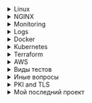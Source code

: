 
<details>
<summary>Linux</summary>
Hard link vs soft link
A hard link is a file all its own, and the file references or points to the exact spot on a hard drive where the Inode stores the data.
A soft link isn't a separate file, it points to the name of the original file, rather than to a spot on the hard drive.

а) Жесткая ссылка не может быть создана для каталогов. Жесткая ссылка может быть создана только для файла.
б) Символические ссылки или симлинки могут ссылаться на каталог.

что в Линукс отвечает за открытие файлов?

- Inode
inode  или индексный дескриптор — это структура данных в которой хранится метаинформация о стандартных файлах, каталогах или других объектах файловой системы, кроме непосредственно данных и имени.
Ну то есть , грубо говоря, что на 1 файл или директорию тратится 1 inode
На случай если кончились inode, заклинаний не подскажу. Так что для разделов в которы плодятся мелкие файлы следует грамотно выбирать файловую систему или нпйти и удалить все мелкие нулевые файлы.
Пример, мы как-то давно использовали btrfs для хранения множества мелких файлов тк в ней inode создаются динамически
Поискать нулевые файлы



- Как узнать оболочку линукс?
echo $0

Что такое образ initrd?

Начальный RAM-диск (initrd) – это исходная корневая файловая система, которая монтируется до того, как будет доступна настоящая корневая файловая система.
Initrd привязан к ядру и загружен как часть процедуры загрузки ядра.

- SUID SGID Sticky bit
SUID: если установлен бит setuid, когда файл выполняется пользователем, процесс будет иметь те же права, что и владелец исполняемого файла.
SGID: То же  самое что SUID, но только для групп
Sticky bit:  в основном это касается папок, подразумевает, файл или папка, созданные в папке с поддержкой stickybit, могут быть удалены только владельцем. Например , исползование sticky-бита – это /tmp, где каждый пользователь имеет разрешение на запись, но удалить его могут только пользователи, владеющие файлом.

- Состояния процессов:
```
Running (R):
Процесс либо выполняется на процессоре, либо готов к выполнению (ожидает своей очереди).

Sleeping (S или D):
Interruptible sleep (S): Процесс спит (ожидает завершения какого-либо события, например, ввода-вывода) и может быть прерван сигналом.
Uninterruptible sleep (D): Процесс находится в состоянии сна и не может быть прерван сигналом. Обычно это состояние связано с ожиданием завершения операций ввода-вывода.

Stopped (T):
Процесс остановлен, обычно сигналом (например, SIGSTOP или SIGTSTP), и ожидает дальнейших инструкций. Процесс может быть возобновлен с помощью сигнала SIGCONT.

Zombie (Z):
Процесс завершил выполнение, но его запись в таблице процессов ещё не удалена, так как родительский процесс ещё не вызвал wait() для получения статуса завершения. Это состояние временно и длится до того, как родительский процесс обработает завершение дочернего процесса.

Traced (t):
Процесс находится под контролем отладчика (например, gdb).

Idle (I):
В некоторых версиях ядра или инструментов мониторинга может присутствовать это состояние, обозначающее, что процесс ничего не делает, но при этом не находится в ожидании, как в Sleeping.
```

- Что такое zombie процесс?
В Linux (и других Unix-подобных операционных системах) процесс-зомби (zombie process) — это процесс, который завершил своё выполнение, но его запись в таблице процессов всё ещё сохраняется. Это происходит, когда процесс завершает своё выполнение, но его родительский процесс не вызвал системный вызов wait() для получения кода завершения дочернего процесса.

- Основные системные вызовы:
```
- open - открыть файл
- read - пытается читать из файлового дискриптора
- write - пытается записать в файловый дескриптор
- close - закрывает файл после чтения или записи
- fork - создает новый дочерний процесс
- execve - выполняет исполняемый файл
- kill - послать сигнал
```

- Самые популярные сигралы kill
```
15 SIGTERM По умолчанию без параметров. Корректное завершение
9 SIGKILL Немедленное завершение процесса
2 SIGNINT Прерывание процесса (обычно Ctrl + C)
HUP перечиьывает демон или конфигурацию (например, kill HUP PID)

```

Что такое уровни запуска в linux и как их изменить?

Уровень выполнения – это состояние init и всей системы, которое определяет, какие системные службы работают, и они идентифицируются по номерам.

Существует 7 различных уровней выполнения (уровень выполнения 0-6) в системе Linux для различных целей.

```
0: Halt System (To shutdown the system)
1: Single user mode
2: Basic multi user mode without NFS
3: Full multi user mode (text based)
4: unused
5: Multi user mode with Graphical User Interface
6: Reboot System
```

47. Команда TOP
RES (Resident Set Size): Это объем физической памяти (RAM), который используется процессом в данный момент. Включает: Текущие разделяемые библиотеки, а также физическую память, занятую процессом.

VIRT (Virtual Memory Size): Что показывает: Это общий объем виртуальной памяти, используемой процессом. Включает: Все кодовые, данные и разделяемые библиотеки, а также память, выделенную, но не использованную (т.е. не загруженную в RAM).


48. Что такое SeLinux?


SELinux – это аббревиатура от Security-enhanced Linux.

Это реализация контроля доступа и функция безопасности для ядра Linux.
Он предназначен для защиты сервера от неправильной настройки и / или скомпрометированных демонов.

Он устанавливает ограничения и инструктирует серверные демоны или программы, к каким файлам они могут обращаться и какие действия они могут предпринимать, определяя политику безопасности.


49. Какое использование файлов /etc/passwd и /etc/shadow?

/etc/shadow
```
user1:$6$abcd1234$...:19384:0:99999:7:::
```

/etc/passwd
```
user1:x:1000:1000:Иван Иванов:/home/user1:/bin/bash
```


Зачем устанавливать безпарольный вход по ssh?

Чтобы еще больше повысить безопасность системы, большинство организаций решили использовать аутентификацию на основе ключей вместо аутентификации на основе пароля.
Мы можем обеспечить аутентификацию на основе ключей, отключив стандартную аутентификацию по паролю.
Открытый ключ добавляется в файл конфигурации сервера, в то время как личный ключ остается конфиденциальным на стороне клиента.


50. Что такое swappiness в Linux?

Параметр swappiness контролирует стремление ядра перемещать процессы из физической памяти на диск подкачки.


OMM killer -защитный механизм ядра Linux, призванный решать проблемы с нехваткой памяти. При исчерпании доступной памяти он принудительно «убивает» наиболее подходящий по приоритетам процесс, отправляя ему сигнал KILL

Garbage collector - одна из форм автоматического управления памятью. Специальный процесс, называемый сборщиком мусора, периодически освобождает память, удаляя из неё ставшие ненужными объекты.

Load average — это показатель, который используется для отображения средней нагрузки на систему за определенные периоды времени. Он указывает на количество активных процессов, которые либо выполняются, либо ожидают выполнения на процессоре.

51. Как проходит процесс загрузки linux

52. Какие уровни абстрации у LVM

53. Лимиты пользователя в linux ulimit

54. Заголовки TCP пакетов
	SYN
	SYM+ACK
	ACK
	FYN
	WAIT
	RST
	RJCT
	CLOSE

55. Что такое ретраснмишн?
это повторная отправка TCP-сегмента, который не был подтверждён получателем за заданное время.

56. Что такое traceroute и как отрисовывает хосты черех которые прошел пакет?
Основная идея: использовать поле TTL (Time To Live) в IP-заголовке.

Отправляется первый пакет с TTL=1.
Первый маршрутизатор уменьшает TTL до 0 → высылает обратно сообщение ICMP Time Exceeded.
traceroute фиксирует адрес этого маршрутизатора.

Отправляется следующий пакет с TTL=2.
Первый роутер уменьшает TTL → 1, передаёт дальше.
Второй роутер уменьшает TTL → 0, и тоже отвечает ICMP Time Exceeded.
traceroute фиксирует уже второй хоп.

Так продолжается, пока пакет не достигнет целевого хоста.
Когда пакет дойдёт до цели, вместо Time Exceeded придёт ICMP Echo Reply (или UDP/TCP-ответ — зависит от реализации).
Это сигнал, что маршрут найден.

57. Какие виды NAT (SNAT, DNAT)?
SNAT (Source NAT)
Назначение: подмена исходного IP-адреса пакета.
Чаще всего используется, когда хосты в локальной сети (например, 192.168.x.x) выходят в Интернет через один внешний IP.
Пример:
Внутренний хост (192.168.1.10) → NAT → Внешний адрес (203.0.113.5) → Интернет
В Linux реализуется через iptables/nftables (--to-source).

DNAT (Destination NAT)
Назначение: подмена адреса назначения.
Используется для проброса портов (порт-форвардинг), чтобы внешние пакеты попадали к нужному внутреннему серверу.
Пример:
Интернет (1.2.3.4:443) → NAT (203.0.113.5:443 → 192.168.1.100:443) → Внутренний веб-сервер
В Linux: --to-destination.

58.





</details>

<details>
<summary>NGINX</summary>

44. В чем разница между виртуальным хостингом на основе имени и виртуальным хостингом на основе IP?

Виртуальные хосты используются для размещения нескольких доменов на одном экземпляре Apache/Nginx.

Вы можете иметь один виртуальный хост для каждого IP-адреса вашего сервера, или один и тот же IP-адрес, но разные порты, или один и тот же IP-адрес, один и тот же порт, но разные имена хостов.
Последнее называется «ame based vhosts».
На виртуальном хостинге на основе IP мы можем запустить более одного веб-сайта на одном сервере, но каждый веб-сайт имеет свой IP-адрес, в то время как в виртуальном хостинге на основе имен мы размещаем несколько веб-сайтов на одном IP-адресе.
Но для этого вам нужно поместить более одной записи DNS для вашего IP-адреса в базу данных DNS.

45. Как защититься от DDOS / медленных клиентов?
limit_req, limit_conn.
client_body_timeout, client_header_timeout.

45. Конфигурация
/etc/nginx/nginx.conf, sites-enabled/
server {} → виртуальный хост.
location {} → обработка URI.

rewrite vs return?
rewrite → меняет URI и пересылает дальше.
return → сразу возвращает код/ответ (эффективнее для редиректов).

46. Proxy / Load Balancing
Стратегии балансировки:

round-robin (по умолчанию)
least_conn (наименее занятый)
ip_hash (один клиент → один сервер)

Реальный IP клиента
proxy_set_header X-Real-IP $remote_addr;
proxy_set_header X-Forwarded-For $proxy_add_x_forwarded_for;

47. SSL / Security
HTTPS настройка
```
server {
    listen 443 ssl;
    ssl_certificate /etc/nginx/cert.pem;
    ssl_certificate_key /etc/nginx/key.pem;
}
```

**HSTS** — это механизм безопасности для браузеров:
Говорит браузеру: «Всё, что касается этого домена, нужно использовать только HTTPS»

48. Performance / Тюнинг
worker_processes auto; → по числу CPU.
worker_connections 10240; → макс. соединений на воркер.
sendfile on; → быстрый вывод файлов из ядра.
keepalive_timeout 65; → удержание TCP-сессии.
gzip on; → сжатие.


</details>

<details>
<summary>Monitoring</summary>

## Prometheus vs Zabbix?

| Характеристика       | **Prometheus** | **Zabbix** | **Типичные сценарии использования** |
|----------------------|----------------|-------------|--------------------------------------|
| **Метод сбора**     | Pull (HTTP `/metrics`) | Push/агенты, SNMP, IPMI, JMX | Prometheus в Kubernetes, Zabbix для сетевого оборудования |
| **Архитектура**     | Модульная: Prometheus + Alertmanager + Grafana | Централизованная: сервер + БД + агенты | Prometheus для распределённых систем, Zabbix для дата-центров |
| **Хранение данных** | Временные ряды, хранение недолгое (недели) | Реляционная БД, хранение годами | Prometheus для анализа текущего состояния, Zabbix для долгосрочной статистики |
| **Алертинг**        | PromQL + Alertmanager | Триггеры + действия | Prometheus для гибких правил SLA/SLO, Zabbix для классических алертов (CPU, диск, память) |
| **Визуализация**    | Через Grafana | Встроенные дашборды | Prometheus + Grafana для DevOps-дашбордов, Zabbix для “all-in-one” мониторинга |
| **Масштабируемость**| Легко горизонтально масштабируется (Thanos, VictoriaMetrics) | Зависит от БД, сложнее масштабировать | Prometheus в облаках и микросервисах, Zabbix в корпоративных инфраструктурах |
| **Лучшее применение** | Kubernetes, Docker, cloud-native | Серверы, сети, виртуализация | Prometheus для CI/CD и DevSecOps, Zabbix для ITSM и эксплуатации |
| **Сильные стороны** | Высокая производительность, простая интеграция | Универсальность, поддержка legacy | Prometheus для современных приложений, Zabbix для смешанных сред |
| **Слабые стороны**  | Нет долгосрочного хранения без доп. решений | Тяжёлый, зависимость от SQL-БД | Prometheus требует доп. тулов для полноты, Zabbix сложнее в облаке |

## Архитектура Prometheus
- **Pull-модель**: Prometheus опрашивает таргеты по HTTP `/metrics`.
- **Exporters**: компоненты для экспорта метрик (node_exporter, blackbox_exporter и др.).
- **Pushgateway**: используется для краткоживущих джобов (например, batch-задач).

## Типы данных в Prometheus
1. **Counter** → счётчик (только растёт).
   - Пример: количество HTTP-запросов.
2. **Gauge** → текущее значение (может расти и падать).
   - Пример: загрузка CPU, температура.
3. **Histogram** → распределение значений по "бакетам".
   - Пример: время ответа API.
4. **Summary** → агрегированные квантильные значения.
   - Пример: 95-й перцентиль задержки.

## Labels
- **Labels** — ключ=значение, добавляют контекст к метрикам.
- Пример: `http_requests_total{method="GET", status="200"}`
- Нужны для: фильтрации, агрегации, сравнения метрик между инстансами.

## High Availability (HA)

- Разворачивают несколько Prometheus-инстансов, которые собирают одни и те же метрики.
- Для устранения дублей алертов используют Alertmanager в режиме кластеризации.

## Разница между Alertmanager и Prometheus

- Prometheus → собирает метрики, выполняет запросы, генерирует алерты.
- Alertmanager → управляет алертами (дедупликация, маршрутизация, нотификации в Slack, email, PagerDuty и др.).
</details>

<details>
<summary>Logs</summary>

## Loki vs EFK

| Характеристика | **ELK (Elasticsearch + Logstash + Kibana)** | **Loki** |
|----------------|---------------------------------------------|----------|
| **Индексация** | Индексирует весь текст логов → быстрый поиск, но дорого по ресурсам | Индексирует только **labels** → дешевле хранение, но поиск по тексту медленнее |
| **Хранение**   | Шардирование индексов, высокая нагрузка на storage и CPU | Логи хранятся блобами (**chunks**) в S3, GCS, локальном FS |
| **Интеграция** | Самостоятельная экосистема Elastic | Идеально работает с **Prometheus/Grafana** (общая модель labels) |
| **Стоимость**  | Высокая стоимость эксплуатации (ресурсоёмкость) | Существенно дешевле в эксплуатации |

## Lifehack
Всё, что нужно фильтровать часто → класть в labels.
Всё остальное оставлять в тексте логов.

## Преимущества Loki vs Elasticsearch

Стоимость: дешевле, т.к. индексируются только labels.
Масштабирование: легко хранить petabytes логов в S3.
Интеграция: нативная работа с Prometheus и Grafana.
Простота: не нужны тяжёлые кластеры ES.
Гибкость: легко запускать в Kubernetes (Helm chart, promtail как DaemonSet).

</details>

<details>
<summary>Docker</summary>

Отличие docker  от  VM
В основе VM гипервизор,
Под капотом докера Namespaces + Control groups

namespaces для организации изолированных рабочих пространств, которые мы называем контейнерами.
Список некоторых пространств имен, которые использует docker:

- pid: для изоляции процесса;
- net: для управления сетевыми интерфейсами;
- ipc: для управления IPC ресурсами. (ICP: InterProccess Communication);
- mnt: для управления точками монтирования;
- utc: для изолирования ядра и контроля генерации версий(UTC: Unix timesharing system)


Control groups (контрольные группы)

cgroups для распределение или ограничения ресурсов для  процессов (процессорные, сетевые, ресурсы памяти, ресурсы ввода-вывода)

CMD ENTRYPOINT RUN
CMD sets the command and its parameters to be executed by default after the container is started. However, CMD can be replaced by docker run command line parameters. ENTRYPOINT configures the command to run when the container starts

Инструкции dockerfile:
FROM
ENV
ARG
WORKDIR
RUN
EXPOSE - Никакие порты не открываются, это элемент документирования
VOLUME - внутри контейнера становится томом. При запуске контейнера Docker автоматически создаст том и примонтирует его к этому пути. Данные, записанные в том(volume), сохранятся даже после остановки или удаления контейнера. Например,VOLUME /data.

CMD  явлется как бы дополнением   ENTRYPOINT
те в Entrypoint мы кладем команду ( python server.py),  а в CMD мы кладем  аргуметы к комманде
 Если посмотреть чуть шире, а именно в разрезе  k8s , то  Entrypoint  у нас был зашит в образ, а CMD  мы мы передовали через helm  в зависимости от среды ( dev/qa/stg)  через параметр args

k8s command -> entrypoint
k8s args ->  cmd


Минимизация количества слоев образа


При использовании таких команд, как RUN, COPY, ADD Docker создает слои. Каждый слой увеличивает размер образа, так как слои кэшируются.
Чтобы уменьшить количество слоев, необходимо объединять (комбинировать) команды в цепочки для того, чтобы исключить проблемы, связанные с неправильным использованием кэша. Рассмотрим эти рекомендации на конкретных примерах. Предположим, нам необходимо выполнить следующие 2 команды:
```
RUN apt update
RUN apt -y install tree
```
Если вы используете apt, необходимо комбинировать в одной инструкции RUN команды apt update и apt install. Команды выше необходимо скомбинировать в одну команду следующим методом:
```
RUN apt update && apt -y install tree
```
В результате вместо двух слоев будет создан один слой, и как итог будет уменьшен размер финального образа. Кроме того, следует объединять в одну инструкцию команды установки пакетов. Перечислять пакеты необходимо на нескольких строках, разделяя список символами \. Выглядеть это может так:
```
RUN apt update && apt install -y \
	htop \
	tree \
	mc
```
Этот метод также позволяет сократить число слоёв, которые должны быть добавлены в образ, и помогает поддерживать код файла в читаемом виде.

Удаление кэшей и временных файлов

При использовании пакетных менеджеров, таких как apt, apk, yum/dnf, они кэшируют загружаемые данные с целью снижения нагрузки на сеть, и, как следствие, уменьшается время, требуемое для установки программ. Данный кэш необходимо удалять, чтобы размер итогового образа не разрастался до больших объемов.
Для удаления кэша в конец команды по установке (например, apt install) необходимо добавить одну из нижеперечисленных строк — в зависимости от используемого пакетного менеджера:
```
APT: ... && rm -rf /var/cache/apt
APK: ... && rm -rf /etc/apk/cache
YUM: ... && rm -rf /var/cache/yum
DNF: ... && rm -rf /var/cache/dnf
```

Cетевые драйверы docker
несколько драйверов по умолчанию, которые обеспечивают основной функционал по работе с сетью:
- none: отключение всех сетевых ресурсов.
- bridge: сетевой драйвер по умолчанию. По сути, это мост между контейнером и хостовой машиной. Мостовые сети обычно используются, когда приложения выполняются в автономных контейнерах, которые должны взаимодействовать друг с другом.
- host: для автономных контейнеров устраняется сетевая изолированность между контейнером и хостом Docker и напрямую используются сетевые ресурсы хоста.
- overlay: наложенные сети соединяют несколько демонов Docker.
- macvlan: сети Macvlan позволяют присваивать контейнеру MAC-адрес, благодаря чему он выглядит как физическое устройство в сети.

Docker многостадийная сборка (multi-stage build) — это методика сборки образов Docker, которая позволяет создавать более легкие и оптимизированные образы с помощью нескольких этапов сборки в одном Dockerfile. Это особенно полезно для создания минимальных продакшн образов, содержащих только необходимое программное обеспечение и зависимости, без лишних файлов, которые были нужны только на этапе сборки или тестирования.

Как уменьшить размер docker образа?
	1. Выбор базового образа, например alpine
	2. Минималтзвация установленных зависимостей
	3. Multi-stage build
	4. Почистить каталог /var
	5. Минималищировать количесво слоев
		Слой = snapshot файловой системы после выполнения инструкции.
		Docker использует UnionFS (OverlayFS/aufs) для объединения слоёв.

</details>

<details>
<summary>Kubernetes</summary>

Компоненты:

Kube-api - предоставляет kubernets API
ETCD - Хранит все данные о состоянии кластера (конфигурация, секреты, статусы и т.п.).
Sheduler - разпрелеляет приложения, назначает рабочий узел каждому приложению
kube-controller-manager -
Управляет контроллерами (controllers), которые следят за текущим состоянием кластера и стремятся к желаемому состоянию.
Примеры:
	ReplicaSet Controller — гарантирует нужное количество реплик Pod'ов.
	Node Controller — следит за состоянием узлов.
	Deployment Controller — управляет обновлениями приложений.

kubelet
Агент, который получает инструкции от API Server и управляет контейнерами на узле.


kube-proxy
kube-proxy — сетевой прокси, работающий на каждом узле в кластере, и реализующий часть концепции сервис.


IRSA (AWS only) - this option creates an identity provider for the cluster.
After this step we can add role and policy on the side of Amazon cloud, I mean IAM service.
Add the identity number of this role to the k8s service account as annotation and assign this service account to the appropriate pod or deployment.

Role —  который описывает некий набор прав на объекты кластера Kubernetes. Role ничего и никому не разрешает. Это просто список.
RoleBinding -
ServiceAccount -
Пример: kubectl auth can-i get pods --as <serviceaccount> -n <namespace>

1. Liveness Probe используется для определения необходимости перезапуска контейнера.
2. Readiness Probe используется для определения готовности контейнера принимать трафик, ну то есть когда пускать/не пускать трафик.
3. Startup Probe используется для проверки успешного завершения инициализации контейнера и позволяет игнорировать liveness и readiness проверки до её завершения.

Pod Disruption Budget (PDB)
```
это механизм в Kubernetes, который помогает управлять количеством pod'ов (единиц приложения) в кластере, которые могут быть одновременно остановлены или перезапущены. PDB гарантирует, что определенное количество pod'ов останется доступным даже в случае непредвиденных сбоев или плановых обновлений.
```
QoS (Quality of Service) class
```
метрика определяющая приоритет пода (Pod) в кластере на основе его потребностей в ресурсах (CPU и памяти).
Guaranteed (Гарантированный) -  самый высокий приоритет (request == limits)
Burstable (Гибкий) - Они более гибки, чем Guaranteed, и их могут удалить раньше (requests < limits)
Best-Effort (Лучший вариант) - (Ни requests, ни limits) поды будут удалены первыми при нехватке ресурсов.
```

NodeSelector - юнит в описании манифеста, который служит для выбора нод под запуск подов ( например нода для запуска с меткой GPU)
Affinity - используется для размещение подов на соответствущих описанным критериям нодах при определнных условиях.( например запускать поды из данного деплоймента на нодах из определенной availibility zone,  instance type, etc)
AnitAffinity -  для обратного вышеописанному
taint -   для того чтобы запретить подам быть запущенным на определнных нодах. Использается при описании  NodeGroup(Ноды)

Чтобы поды от деплоймента в Kubernetes распределялись на разные ноды, а не на одну, можно воспользоваться несколькими подходами:

 Использование PodAntiAffinity

PodAntiAffinity позволяет указывать, что поды не должны размещаться на одной и той же ноде. Это настраивается с помощью полей affinity и podAntiAffinity в манифесте деплоймента.

Как работает OOM Killer в Kubernetes
```
Лимиты и запросы памяти:

В Kubernetes ресурсы, такие как память и CPU, управляются с помощью параметров requests и limits, которые можно задавать в манифесте контейнера.
requests — это минимальное количество ресурсов, которое гарантированно выделяется контейнеру.
limits — это максимальное количество ресурсов, которое контейнер может использовать.
Переполнение лимитов памяти:

Если контейнер начинает использовать больше памяти, чем указано в limits, ядро Linux может сработать и активировать OOM Killer.
Когда OOM Killer активируется, он завершает процессы, чтобы освободить память. В контексте контейнеров это означает завершение всего контейнера.
Выбор процесса для завершения:

OOM Killer выбирает процессы для завершения на основе их "oom_score", который рассчитывается ядром на основании различных факторов, таких как размер процесса, время его выполнения и важность.
Контейнеры, которые потребляют больше памяти, чем указано в limits, получают повышенный "oom_score" и, следовательно, становятся приоритетными кандидатами для завершения.
Последствия в Kubernetes:

Когда контейнер убивается OOM Killer-ом, Kubernetes помечает этот контейнер как OOMKilled и может попытаться перезапустить его, в зависимости от настроек restartPolicy.
Если контейнер постоянно превышает лимит памяти и OOM Killer регулярно его завершает, это может привести к циклическим перезапускам (crash loop).
События и диагностика:

Kubernetes генерирует событие, указывающее, что контейнер был завершен из-за превышения лимита памяти (событие типа OOMKilled).
Для диагностики можно просмотреть логи пода и события с помощью команд kubectl logs и kubectl describe pod.
Профилактика:

Чтобы избежать ситуаций с OOM Killer, рекомендуется правильно рассчитывать requests и limits для контейнеров на основе профилирования и мониторинга приложения.
Можно также использовать инструменты мониторинга, такие как Prometheus, для наблюдения за потреблением памяти и другими метриками в кластере.
Таким образом, OOM Killer играет важную роль в управлении памятью и обеспечении стабильности узлов в Kubernetes, но требует внимательной настройки ресурсов для контейнеров, чтобы избежать нежелательных завершений и перезапусков.
```
Throtling in Kubernetes:


В Kubernetes LimitRange и ResourceQuota — это механизмы, которые позволяют ограничивать использование ресурсов (CPU, память) в namespace'ах , чтобы предотвратить чрезмерное потребление ресурсов и обеспечить стабильность кластера.

LimitRange - Ограничивает минимальные и максимальные значения requests и limits на уровне отдельного контейнера или Pod'а внутри namespace.

ResourceQuota - Ограничивает общее использование ресурсов в namespace . То есть, сколько всего может быть выделено ресурсов всем Pod'ам в рамках одного namespace.

Какие виды контейнеров бывают в поде?
	- init
	- sidecar

statefullset VS deployment?


Типы сервисов в k8s(4):
-ClusterIP
-NodePort
-LoadBalancer

Какие механизмы безопасности есть в k8s?
	RBAC
	Network Policies
	SecurityContext — настройка прав пода/контейнера (uid/gid, readOnlyRootFilesystem, drop capabilities).
	Pod Security Standards (PSS, пришли на смену PodSecurityPolicy) - запреты на запуск подов с root-правами, привилегированными capability, hostPID/hostNetwork и т.д.

Что произрйдет с контейнером если он превысит потребление CPU?

Что такое ingress?

В чем преимущество использования ингресса против сервиса при обращение прилодений в рамках одного кластера к друг другу?



**Questions**
- Какие вопросы вы зададите разработчику, когда он приносит код для деплоя в Kubernetes?
- Какие kubernetes-объекты используете для деплоя stateful приложения?
- Как диагностировать задержки между двумя кластерами с раздельными БД и приложениями?
```sh
У каждого приложения есть своя база ранных. Эти приложенияя общаются через интеренет по https. С первого кластера приложение отправляяет во второе приложение, там приложение записывает в базу, отсылает ответ и первый записывает в свою базу, Этот раунд длятся 400 милисекунд, но бывают задержки 3 секунды. Куда смотреть?
```
- Какие ресурсы проверяете на хосте для обеспечения надёжной работы БД?
- Какие шаги предпримете при оптимизации БД, например Postgres?
- Как анализируете сетевые проблемы между двумя кластерами?

</details>

<details>
<summary>Terraform</summary>

## 1️⃣ Общие вопросы

**Q:** Что такое Terraform?<br>
**A:** IaC-инструмент для создания, изменения и управления инфраструктурой безопасно и предсказуемо.

**Q:** Terraform vs Ansible/Chef/Puppet?<br>
**A:** Terraform — управление инфраструктурой; Ansible/Puppet — конфигурация существующих ресурсов.

**Q:** Что такое state-файл (`terraform.tfstate`)?<br>
**A:** Хранит текущее состояние ресурсов, позволяет Terraform понять, что создавать, менять или удалять.

**Q:** Разница между `plan` и `apply`?<br>
**A:** `plan` — показывает изменения; `apply` — применяет их.

---

## 2️⃣ Ресурсы и зависимости

**Q:** Что такое resource, data source, module?<br>
**A:**
- `resource` — создаёт объект инфраструктуры.
- `data source` — получает существующие данные.
- `module` — переиспользуемый блок конфигурации.

**Q:** Как управлять зависимостями между ресурсами?<br>
**A:** Через `depends_on` или использование атрибутов одного ресурса в другом.

**Q:** Что такое provisioners?<br>
**A:** Скрипты, выполняемые после создания ресурса (`remote-exec`, `local-exec`). Рекомендуется использовать редко.

---

## 3️⃣ State и Backend

**Q:** Типы backend?<br>
**A:** `local` (локальный), `remote` (S3, GCS, Terraform Cloud, Azure Storage, Consul).

**Q:** Зачем нужен locking?<br>
**A:** Чтобы несколько человек/процессов не меняли состояние одновременно.

**Q:** Как хранить секреты в Terraform?<br>
**A:** Через env variables (`TF_VAR_...`), Vault, AWS Secrets Manager, SSM Parameter Store.

---

## 4️⃣ Модули

**Q:** Что такое Terraform Module?<br>
**A:** Переиспользуемая конфигурация, локальная или из registry.

**Q:** Разница root vs child module?<br>
**A:** Root — основной конфиг; Child — импортируется в root.

**Q:** Как передавать переменные в module?<br>
**A:** Через `variables` в module и `module.<name>.<var>` в root.

---

## 5️⃣ Переменные и output

**Q:** Типы переменных?<br>
**A:** string, number, bool, list, map, set, object, tuple.

**Q:** Зачем output?<br>
**A:** Возвращает значения из module или конфигурации для использования в других ресурсах или CI/CD.

---

## 6️⃣ Провайдеры и версии

**Q:** Что такое provider?<br>
**A:** Плагин, позволяющий Terraform работать с конкретной платформой (AWS, Azure, GCP, Kubernetes).

**Q:** Как ограничить версию Terraform и провайдера?<br>
**A:** В `required_version` и `required_providers`.

---

## 7️⃣ Работа с инфраструктурой

**Q:** Что такое immutable infrastructure?<br>
**A:** Каждое обновление создаёт новые ресурсы вместо изменения существующих → минимизация downtime.

**Q:** `taint` и `import`?<br>
**A:**
- `terraform taint <resource>` — пометить ресурс на пересоздание.
- `terraform import` — импорт существующего ресурса в state.

---

## 8️⃣ Advanced / практические

**Q:** Разница между `count`, `for_each`, `dynamic block`?<br>
**A:**
- `count` — повторение ресурса N раз.
- `for_each` — создание ресурсов на основе списка или карты с ключами.
- `dynamic block` — динамическая генерация вложенных блоков.

**Q:** Как защитить ресурсы от удаления?<br>
**A:** `lifecycle { prevent_destroy = true }`, `ignore_changes` для атрибутов.

**Q:** CI/CD с Terraform?<br>
**A:** `plan` → ревью → `apply`. Через GitHub Actions, GitLab CI/CD, Terraform Cloud/Enterprise.

**Q:** Отладка ошибок?<br>
**A:** `TF_LOG=DEBUG terraform apply`, `terraform validate`, `terraform fmt`, проверка state и зависимостей.

**Q:** Что такое null ресурс?<br>
**A:** null_resource является ресурсом , который позволяет настроить provisioners, которые непосредственно не связаны с одним существующим ресурсом.
---

## 9️⃣ Полезные функции Terraform

- `file(path)` — считывает файл
- `jsondecode(string)` / `jsonencode(obj)` — JSON ↔ объект
- `base64encode/decode(string)` — кодирование/декодирование
- `coalesce(a,b,...)` — первый ненулевой аргумент
- `concat(list1,list2)` — объединение списков
- `length(list/map/string)` — длина



</details>

<details>
<summary>AWS</summary>


AWS System manager - is a secure end-to-end management solution for resources on AWS and in multi-cloud and hybrid environments

Availability zone
- Region (регион) – это географическая область (например, us-east-1 – Вирджиния, США).
- Availability Zone (зона доступности) – это один из дата-центров внутри региона, имеющий независимое электропитание, сеть и охлаждение.
- В каждом регионе обычно есть минимум 2–3 зоны доступности (например: us-east-1a, us-east-1b, us-east-1c).

VPC - виртуальная частная сеть или изолированный сегмент

- Nat gateway - Позволяет ресурсам из private subnet выходить в интернет только для исходящего трафика

- Internet gateway - Позволяет ресурсам с публичным IP адресом принимать входящие соединения, наприемр Elastic LB. Оплата только за трафик.

- Security groups - firewall at the instance level
acts as a firewall that controls the traffic allowed to and from the resources in your virtual private cloud (VPC). You can choose the ports and protocols to allow for inbound traffic and for outbound traffic.

- Security groups are stateful. For example, if you send a request from an instance, the response traffic for that request is allowed to reach the instance regardless of the inbound security group rules. Responses to allowed inbound traffic are allowed to leave the instance, regardless of the outbound rules.

network ACL  - Список управления доступом к сети (ACL) разрешает или запрещает определенный входящий или исходящий трафик на уровне подсети.
	Default network ACL - allows all inbound traffic
	Custom network ACL - denies all inbound and outbound traffic untill you add rules
	Block specific IP addresses^ not security group

Site-to-Site VPN -  connection between remote devices and AWS resources. Virtual Private Gateway --> IPSEC --> Customer gateway (on-premise network)
Network ACLs are stateless, which means that return traffic must be explicitly allowed by the rules.

- External Ingress

Доступен из интернета.
Для него создаётся Internet-facing Load Balancer.

Используется, когда нужно отдавать сервисы/приложения наружу (например, API, веб-приложение).

В AWS ALB это означает:
scheme: internet-facing
Security Group разрешает входящий трафик с 0.0.0.0/0 (или с ограничений).
Пример аннотации для Kubernetes Ingress:

```
annotations:
  alb.ingress.kubernetes.io/scheme: internet-facing
```

2. Internal Ingress

Доступен только внутри VPC (или через VPN/Direct Connect/PrivateLink).
Для него создаётся Internal Load Balancer.
Используется для внутренних микросервисов, админских панелей, сервисов, к которым не нужен публичный доступ.

В AWS ALB это означает:

scheme: internal

Security Group обычно ограничивает доступ только из корпоративных сетей или из подсетей VPC.

Пример аннотации:

```
annotations:
  alb.ingress.kubernetes.io/scheme: internal
```


Direct connect - directly connect to AWS data center without internet

AWS Private link - Establish connectivity between VPCs and AWS services without exposing data to the internet

Athena -  сервис запросов, похожий на SQL

Amazon OpenSearch Service makes it easy for you to perform interactive log analytics,

VPC Flow logs - Опция для логирования сетевого трафика

CloudFront- system of distributed servers that deliver webpages and other web content

Application Load Balancer принимает решения о маршрутизации на уровне приложения (HTTP/HTTPS), поддерживает маршрутизацию на основе пути и может направлять запросы на один или несколько портов в каждом экземпляре контейнера в вашем кластере.

Network Load Balancer  принимает решения о маршрутизации на транспортном уровне (TCP/SSL). Он может обрабатывать миллионы запросов в секунду. После того, как балансировщик нагрузки получает соединение, он выбирает цель из целевой группы для правила по умолчанию, используя алгоритм маршрутизации хеширования потока. Он пытается открыть TCP-соединение с выбранной целью на порту, указанном в конфигурации прослушивателя. Он пересылает запрос без изменения заголовков.

Route53
	Simple - Rote traffic to a single resource
	Failover - Active-passive failover
	Geolocation - Route traffic based on the location
	Geoproximity - Based on the physical distance between your users and your resources
	Latency based - Route traffic based on the based latency to provide good performance
	Multivalue Answers - Enable Route53 to respond with up to end to eight selected at random (Round-robin)
	Weighted - Route traffic to multiple resources based on a numerical weight

VPC
VPC -->  add subnets --> create Rote table --> create NACL --> associate subnets with route tables

VPC endpoint with acces to S3
Launch EC2 --> Create Vpc endpoint for S3 --> Review route table

S3
Standard - >= 3 AZs    99.9 % (For workloads and frequent data)
Standard infrequent access -  >= 3 AZ Long-term infriquent accessed critical data
One Zone Infrequent access - 1 AZ Long term infriquent access, non-critical
Glacier Instant Retrieval - >=3 AZ Long live data. For infrequent data (Minimum duration 90 days)
Glacier Flexible Retrieval >=3 AZ Long-term data archiving needs to be accessed within a few hours or minutes
Glacier deep archive - >=3 AZ Rerely accessed data archiving. default retrieval time 12 hours (Minimum duration 180 days)
S3 Intelligent-tiering - >=3 AZ Unknown or unpredictable access pattern

Server-side encryption:
	SSE-S3 - S3 managed keys AES 256-bit encryption
	SSE-KMS - AWS Key Management Service managed keys
	SSE-C - Customer-provided keys

S3 Static website
	Enable static website -> Disable Block Public Access settings -> Allow public read access for your objects

Inventory bucket - Used to help understand how you are storing objects in S3 bucket

EFS storage classes:


AWS Config continually assesses, audits, and evaluates the configurations and relationships of your resources on AWS,

File gateway - Access files stored on S3 using NFS or SMB
Fsx Gateway - Access files in Amazon Fsx for Windows File Server using SMB
Volume gateway(Stored Mode) - Your entire dataset is stored on-site and backend up to S3 as RBS snapshots.
Volume Gateway (Cached mode) - Your entire dataset is stored in S3 (only frequently accessed)


1 subnet in 1 availability zone

security group - фильтрует трафик на уровне инстанса
NACL - фильтркет трафик на уровне подсети

---

AWS cloudwatch
- Logs
- insights
- Metrics
- Log stream
- Log groups
- Log archival

может пересылать логи в S3 Opensearch Lambda kinesis

AWS Cloudtrail - сервис для аудит API вызовыв

X-RAY -

Network Monitor -

</details>


<details>
<summary>Виды тестов</summary>
виды тестов:
Юнит-тестирование (Unit Testing):
Тестирование отдельных компонентов или модулей приложения изолированно.
Цель: проверить, что каждый модуль работает правильно.

Интеграционное тестирование (Integration Testing):
Тестирование взаимодействия между модулями или компонентами.
Цель: выявить проблемы, которые могут возникнуть при взаимодействии компонентов.

Функциональное тестирование (Functional Testing):
Проверка функциональности приложения в соответствии с требованиями.
Фокусируется на том, что система делает.

Системное тестирование (System Testing):
	Комплексное тестирование всей системы целиком.
	Цель: убедиться, что приложение соответствует всем заявленным требованиям и спецификациям.

Приёмочное тестирование (Acceptance Testing):
	Тестирование, проводимое для подтверждения того, что система удовлетворяет потребности пользователя.
	Включает альфа- и бета-тестирование.

Регрессионное тестирование (Regression Testing):
	Повторное тестирование системы для проверки, что изменения в коде не вызвали новых дефектов.
	Обычно проводится после внесения исправлений или новых функций.

Нагрузочное тестирование (Load Testing):
Тестирование производительности системы под различными уровнями нагрузки.
Цель: определить, как система работает при увеличении числа пользователей или объема данных.

Стресс-тестирование (Stress Testing):
Тестирование системы под экстремальными условиями, превышающими нормальные рабочие нагрузки.
Цель: выявить пределы прочности и стабильности системы.

Тестирование производительности (Performance Testing):
Оценка быстродействия системы в различных условиях.
Включает измерение времени отклика, пропускной способности и использования ресурсов.

Тестирование безопасности (Security Testing):
Проверка системы на уязвимости и угрозы безопасности.
Цель: защитить данные и обеспечить безопасную работу системы.

Тестирование удобства использования (Usability Testing):
Оценка удобства и интуитивности интерфейса для конечных пользователей.
Включает сбор отзывов пользователей и наблюдение за их взаимодействием с системой.

Тестирование совместимости (Compatibility Testing):
Проверка работы приложения на различных платформах, устройствах и браузерах.
Цель: убедиться, что система работает корректно в различных средах.

Тестирование восстановления (Recovery Testing):
Оценка способности системы восстанавливаться после сбоев и отказов.
Цель: убедиться, что система может восстановиться и продолжить работу после критических ошибок.

Тестирование локализации (Localization Testing):
Проверка адаптации приложения для различных регионов и языков.
Включает проверку правильности перевода, форматов даты и времени, валют и других региональных особенностей.

</details>

<details>
<summary>Иные вопросы</summary>

REST - архитектурный стиль. Любой формат (JSON, XNL etc)
SOAP - протокол обмена структурированными данными. Протокол (SOAP XML)


Чем отличаются протоколы http1.1 от http2.0 ?

Что такое треды операционной системы?

CORS - служит для того, чтобы например регуоировать общение браузера с апишками через AJAX запрос

Что происход при curl ifconfig.io (максимально детально)
curl вызывает функции ОС (getaddrinfo), чтобы найти IP-адрес домена.
ОС обращается к /etc/hosts и DNS-серверам (например, 8.8.8.8 или провайдера).
В итоге ya.ru превращается в IP (например, 77.88.55.242).

🔹 3. Установление TCP-соединения
curl открывает сокет и делает TCP 3-way handshake:
SYN → клиент → сервер
SYN+ACK ← сервер
ACK → клиент
Теперь установлен TCP-канал (обычно к :80 или :443).

🔹 4. TLS-рукопожатие (если HTTPS)
Если вызвать curl https://ya.ru, произойдёт:
обмен ключами (TLS handshake),
проверка сертификата сайта,
установка шифрованного канала.

🔹 5. Отправка HTTP-запроса
curl формирует минимальный запрос:
GET / HTTP/1.1
Host: ya.ru
User-Agent: curl/8.x
Accept: */*


GET / — просим корневую страницу.
Host: ya.ru — нужен для виртуального хостинга.

🔹 6. Обработка на сервере

Запрос попадает в инфраструктуру Яндекса (балансировщики, прокси, веб-сервер).
Сервер подготавливает ответ (чаще всего — редирект на https://ya.ru/).

🔹 7. Ответ сервера

Пример ответа:
HTTP/1.1 301 Moved Permanently
Location: https://ya.ru/
Content-Length: 0
Connection: keep-alive


Код 301 говорит: «ресурс навсегда переехал на HTTPS».
Заголовок Location указывает новый адрес.

🔹 8. Обработка ответа curl

По умолчанию curl просто выведет тело ответа (в данном случае пустое).
Заголовки можно увидеть с флагом -v или -I.

✅ Итог: при curl ya.ru происходит:

DNS-резолвинг имени → IP.
Установление TCP-соединения.
Установление TLS-рукопожатие.
Отправка HTTP-запроса.
Получение и вывод HTTP-ответа (обычно редирект).
</details>

<details>
<summary>PKI and TLS</summary>

smth

</details>

<details>
<summary>Мой последний проект</summary>

                           Users
                             │
                             ▼
                        +------------+
                        | Cloudflare |
                        +------------+
                             │  DNS/WAF/DDoS
                             ▼
                    +---------------------+
                    |   ALB (Ingress)     |
                    | Public Subnets (AZ) |
                    +---------------------+
                      /          |         \
                     /           |          \
                    ▼            ▼           ▼
           ┌─────────────┐ ┌─────────────┐ ┌─────────────┐
           |  Private    | |  Private    | |  Private    |
           |  Subnet AZ1 | |  Subnet AZ2 | |  Subnet AZ3 |
           └─────────────┘ └─────────────┘ └─────────────┘
                  │              │               │
        +----------------+ +----------------+ +----------------+
        |  EKS Nodes     | |  EKS Nodes     | |  EKS Nodes     |
        |  (Worker pool) | |  (Worker pool) | |  (Worker pool) |
        +----------------+ +----------------+ +----------------+
           |      |          |      |           |      |
           ▼      ▼          ▼      ▼           ▼      ▼
        +--------------------------------------------------+
        |                  EKS Cluster                     |
        |   (Pods, Deployments, Services, DaemonSets, etc) |
        +--------------------------------------------------+

	┌─────────────────────────────────────────────────────────┐
	│                   AWS Networking Layer                  │
	│                                                         │
	│  VPC 10.0.0.0/16                                        │
	│   • Public Subnets (IGW) → ALB                          │
	│   • Private Subnets (NAT GW) → Worker Nodes             │
	│   • Route Tables:                                       │
	│       Public RT → Internet Gateway                      │
	│       Private RT → NAT Gateway                          │
	└─────────────────────────────────────────────────────────┘


Сетевой фундамент (VPC, сабнеты, маршруты)
- VPC

CIDR: например, 10.0.0.0/16.

Разделение на 3 AZ (для отказоустойчивости).

Сабнеты

Public subnets (по одной в каждой AZ)

для ingress, bastion-хостов, NAT Gateways.
ассоциируем с route table → Internet Gateway.

Private subnets (по одной в каждой AZ)
для воркеров EKS.

ассоциируем с route table → NAT Gateway (чтобы узлы могли тянуть апдейты, но не были доступны извне).
Route Tables

Public RT → IGW.
Private RT → NAT GW.

Security Groups

Для EKS Control Plane (AWS управляет, но мы должны разрешить вход с нод).

Для worker nodes: 443 (kubelet), NodePort (если нужен), ограниченный доступ между подсетями.

- EKS через Terraform

Создание кластера
Используем модуль terraform-aws-eks.

Указываем VPC ID
Указываем private subnets для нод(важно: control plane общается с воркерами через них).
Control Plane — managed by AWS (highly available across AZ).
Worker Nodes
Managed Node Groups (обычно on-demand).
Spot Node Group для дешёвых воркеров (CI/CD, не-критичные поды).

Taints/Tolerations — чтобы разделить workload (например, критика vs. batch).
Networking для кластера

CNI: AWS VPC CNI (каждый pod получает IP из сабнета).
Поддержка pod density зависит от выбранных типов инстансов и /26-/28 блоков в сабнетах.
Можно добавить Calico, если нужна NetworkPolicy.

- IAM + RBAC

OIDC provider для EKS (нужен для IRSA — IAM Role for ServiceAccount).
Чтобы сервис-аккаунты могли получать IAM роли (IRSA).
Это позволяет подам напрямую работать с AWS сервисами (S3, Secrets Manager, DynamoDB и т.д.).
Привязываем роли к k8s сервис-аккаунтам (например, pod в k8s может читать S3 или секреты в Secrets Manager).
Add-ons (сразу через Terraform или Helm)
vpc-cni
coredns

kube-proxy

ingress controller (nginx или AWS Load Balancer Controller).

- Поток трафика (пример)

Пользователь → Cloudflare (DNS -> WAF -> DDoS).

Cloudflare → ALB (ingress) в public subnet.

ALB → EKS pods (через сервис типа LoadBalancer/Ingress).

Для админки был выбрал ingress типа internal

Pods сидят в private subnet, имеют выход в интернет через NAT Gateway (например, для скачивания образов).

На собеседовании можно упомянуть

Зачем делаем private-only worker nodes (безопасность).

Почему используем несколько сабнетов в разных AZ (HA).

Как масштабируем кластер: Cluster Autoscaler + разные Node Groups (on-demand/spot).

Как обеспечиваем доступ: kubectl через bastion или через AWS SSM Session Manager, а не открытый 22 порт.
</details>